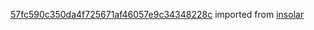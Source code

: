[57fc590c350da4f725671af46057e9c34348228c](https://github.com/insolar/insolar/commit/57fc590c350da4f725671af46057e9c34348228c) imported from [insolar](https://github.com/insolar/insolar)
